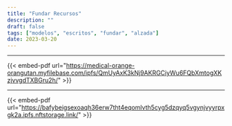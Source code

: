 ```yaml
---
title: "Fundar Recursos"
description: ""
draft: false
tags: ["modelos", "escritos", "fundar", "alzada"]
date: 2023-03-20
---
```

---

{{< embed-pdf url="https://medical-orange-orangutan.myfilebase.com/ipfs/QmUyAxK3kNj9AKRGCiyWu6FQbXmtogXKzjvvgdTXBGru2h/" >}}

---

{{< embed-pdf url="https://bafybeigsexoaqh36erw7tht4eqomlvth5cyg5dzqyq5vgynjvyyrpxgk2a.ipfs.nftstorage.link/" >}}


